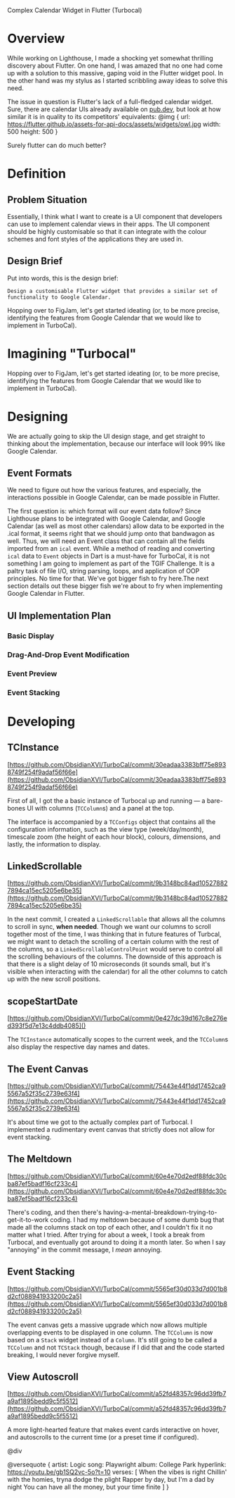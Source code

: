 Complex Calendar Widget in Flutter (Turbocal)

# Overview
<TOC>
While working on Lighthouse, I made a shocking yet somewhat thrilling discovery about Flutter. On one hand, I was amazed that no one had come up with a solution to this massive, gaping void in the Flutter widget pool. In the other hand was my stylus as I started scribbling away ideas to solve this need.

The issue in question is Flutter's lack of a full-fledged calendar widget. Sure, there are calendar UIs already available on [pub.dev](https://pub.dev), but look at how similar it is in quality to its competitors' equivalents:
@img {
    url: https://flutter.github.io/assets-for-api-docs/assets/widgets/owl.jpg
    width: 500
    height: 500
}

Surely flutter can do much better?

# Definition
## Problem Situation
Essentially, I think what I want to create is a UI component that developers can use to implement calendar views in their apps. The UI component should be highly customisable so that it can integrate with the colour schemes and font styles of the applications they are used in.

## Design Brief
Put into words, this is the design brief:
```
Design a customisable Flutter widget that provides a similar set of functionality to Google Calendar.
```
Hopping over to FigJam, let's get started ideating (or, to be more precise, identifying the features from Google Calendar that we would like to implement in TurboCal).

# Imagining "Turbocal"
Hopping over to FigJam, let's get started ideating (or, to be more precise, identifying the features from Google Calendar that we would like to implement in TurboCal).


# Designing
We are actually going to skip the UI design stage, and get straight to thinking about the implementation, because our interface will look 99% like Google Calendar.

## Event Formats
We need to figure out how the various features, and especially, the interactions possible in Google Calendar, can be made possible in Flutter.

The first question is: which format will our event data follow? Since Lighthouse plans to be integrated with Google Calendar, and Google Calendar (as well as most other calendars) allow data to be exported in the .ical format, it seems right that we should jump onto that bandwagon as well. Thus, we will need an Event class that can contain all the fields imported from an `ical` event. While a method of reading and converting `ical` data to `Event` objects in Dart is a must-have for TurboCal, it is not something I am going to implement as part of the TGIF Challenge. It is a paltry task of file I/O, string parsing, loops, and application of OOP principles. No time for that. We've got bigger fish to fry here.The next section details out these bigger fish we're about to fry when implementing Google Calendar in Flutter.

## UI Implementation Plan
### Basic Display

### Drag-And-Drop Event Modification
### Event Preview
### Event Stacking

# Developing
## TCInstance
[https://github.com/ObsidianXVI/TurboCal/commit/30eadaa3383bff75e8938749f254f9adaf56f66e](https://github.com/ObsidianXVI/TurboCal/commit/30eadaa3383bff75e8938749f254f9adaf56f66e)

First of all, I got the a basic instance of Turbocal up and running — a bare-bones UI with columns (`TCColumn`s) and a panel at the top.

The interface is accompanied by a `TCConfigs` object that contains all the configuration information, such as the view type (week/day/month), timescale zoom (the height of each hour block), colours, dimensions, and lastly, the information to display.

## LinkedScrollable
[https://github.com/ObsidianXVI/TurboCal/commit/9b3148bc84ad105278827894ca15ec5205e6be35](https://github.com/ObsidianXVI/TurboCal/commit/9b3148bc84ad105278827894ca15ec5205e6be35)

In the next commit, I created a `LinkedScrollable` that allows all the columns to scroll in sync, **when needed**. Though we want our columns to scroll together most of the time, I was thinking that in future features of Turbcal, we might want to detach the scrolling of a certain column with the rest of the columns, so a `LinkedScrollableControlPoint` would serve to control all the scrolling behaviours of the columns. The downside of this approach is that there is a slight delay of 10 microseconds (it sounds small, but it's visible when interacting with the calendar) for all the other columns to catch up with the new scroll positions.

## scopeStartDate
[https://github.com/ObsidianXVI/TurboCal/commit/0e427dc39d167c8e276ed393f5d7e13c4ddb4085]()

The `TCInstance` automatically scopes to the current week, and the `TCColumn`s also display the respective day names and dates.

## The Event Canvas
[https://github.com/ObsidianXVI/TurboCal/commit/75443e44f1dd17452ca95567a52f35c2739e63f4](https://github.com/ObsidianXVI/TurboCal/commit/75443e44f1dd17452ca95567a52f35c2739e63f4)

It's about time we got to the actually complex part of Turbocal. I implemented a rudimentary event canvas that strictly does not allow for event stacking.

## The Meltdown

[https://github.com/ObsidianXVI/TurboCal/commit/60e4e70d2edf88fdc30cba87ef5badf16cf233c4](https://github.com/ObsidianXVI/TurboCal/commit/60e4e70d2edf88fdc30cba87ef5badf16cf233c4)

There's coding, and then there's having-a-mental-breakdown-trying-to-get-it-to-work coding. I had my meltdown because of some dumb bug that made all the columns stack on top of each other, and I couldn't fix it no matter what I tried. After trying for about a week, I took a break from Turbocal, and eventually got around to doing it a month later. So when I say "annoying" in the commit message, I *mean* annoying.

## Event Stacking

[https://github.com/ObsidianXVI/TurboCal/commit/5565ef30d033d7d001b8d2cf088941933200c2a5](https://github.com/ObsidianXVI/TurboCal/commit/5565ef30d033d7d001b8d2cf088941933200c2a5)

The event canvas gets a massive upgrade which now allows multiple overlapping events to be displayed in one column. The `TCColumn` is now based on a `Stack` widget instead of a `Column`. It's still going to be called a `TCColumn` and not `TCStack` though, because if I did that and the code started breaking, I would never forgive myself.

## View Autoscroll
[https://github.com/ObsidianXVI/TurboCal/commit/a52fd48357c96dd39fb7a9af1895bedd9c5f5512](https://github.com/ObsidianXVI/TurboCal/commit/a52fd48357c96dd39fb7a9af1895bedd9c5f5512)

A more light-hearted feature that makes event cards interactive on hover, and autoscrolls to the current time (or a preset time if configured).

@div

@versequote {
    artist: Logic
    song: Playwright
    album: College Park
    hyperlink: https://youtu.be/gb1SQ2vc-5o?t=10
    verses: [
        When the vibes is right
        Chillin' with the homies, tryna dodge the plight
        Rapper by day, but I'm a dad by night
        You can have all the money, but your time finite
    ]
}
